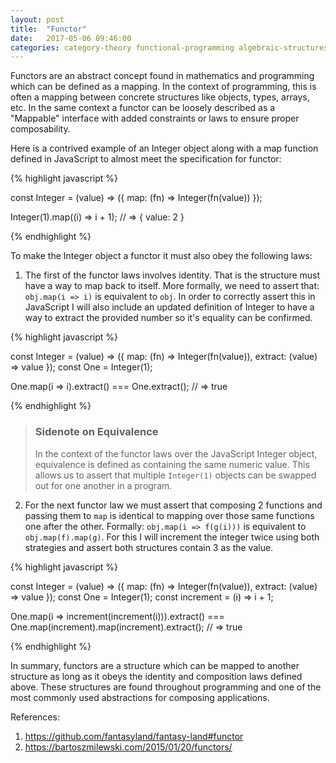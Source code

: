 ```yaml
---
layout: post
title:  "Functor"
date:   2017-05-06 09:46:00
categories: category-theory functional-programming algebraic-structures
---
```


Functors are an abstract concept found in mathematics and programming which can be defined as a mapping. In the context of programming, this is often a mapping between concrete structures like objects, types, arrays, etc. In the same context a functor can be loosely described as a "Mappable" interface with added constraints or laws to ensure proper composability.

Here is a contrived example of an Integer object along with a map function defined in JavaScript to almost meet the specification for functor:

{% highlight javascript %}

const Integer = (value) => ({
  map: (fn) => Integer(fn(value))
});

Integer(1).map((i) => i + 1);
// => { value: 2 }

{% endhighlight %}

To make the Integer object a functor it must also obey the following laws:

1. The first of the functor laws involves identity. That is the structure must have a way to map back to itself. More formally, we need to assert that: `obj.map(i => i)` is equivalent to `obj`. In order to correctly assert this in JavaScript I will also include an updated definition of Integer to have a way to extract the provided number so it's equality can be confirmed.

{% highlight javascript %}

const Integer = (value) => ({
  map: (fn) => Integer(fn(value)),
  extract: (value) => value
});
const One = Integer(1);

One.map(i => i).extract() === One.extract();
// => true

{% endhighlight %}

> ### Sidenote on Equivalence
> In the context of the functor laws over the JavaScript Integer object, equivalence is defined as containing the same numeric value. This allows us to assert that multiple `Integer(1)` objects can be swapped out for one another in a program.

2. For the next functor law we must assert that composing 2 functions and passing them to `map` is identical to mapping over those same functions one after the other. Formally: `obj.map(i => f(g(i)))` is equivalent to `obj.map(f).map(g)`. For this I will increment the integer twice using both strategies and assert both structures contain 3 as the value.

{% highlight javascript %}

const Integer = (value) => ({
  map: (fn) => Integer(fn(value)),
  extract: (value) => value
});
const One = Integer(1);
const increment = (i) => i + 1;

One.map(i => increment(increment(i))).extract() === One.map(increment).map(increment).extract();
// => true

{% endhighlight %}

In summary, functors are a structure which can be mapped to another structure as long as it obeys the identity and composition laws defined above. These structures are found throughout programming and one of the most commonly used abstractions for composing applications.

References:
1. https://github.com/fantasyland/fantasy-land#functor
2. https://bartoszmilewski.com/2015/01/20/functors/

